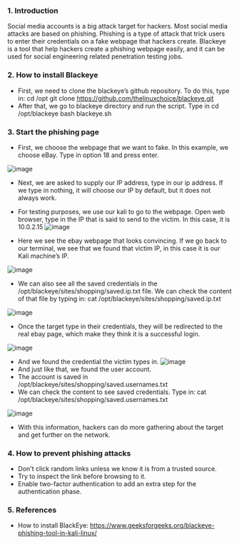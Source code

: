 ### 1.	Introduction
Social media accounts is a big attack target for hackers. Most social media attacks are based on phishing. Phishing is a type of attack that trick users to enter their credentials on a fake webpage that hackers create. Blackeye is a tool that help hackers create a phishing webpage easily, and it can be used for social engineering related penetration testing jobs. 


### 2.	How to install Blackeye
-	First, we need to clone the blackeye’s github repository. To do this, type in:
cd /opt
git clone https://github.com/thelinuxchoice/blackeye.git
-	After that, we go to blackeye directory and run the script. Type in
cd /opt/blackeye
bash blackeye.sh


### 3.	Start the phishing page
-	First, we choose the webpage that we want to fake. In this example, we choose eBay. Type in option 18 and press enter.

![image](https://user-images.githubusercontent.com/112114250/227403903-f7cbde01-8276-48fc-9357-a89c8bb9d1e8.png)

-	Next, we are asked to supply our IP address, type in our ip address. If we type in nothing, it will choose our IP by default, but it does not always work.

-	For testing purposes, we use our kali to go to the webpage. Open web browser, type in the IP that is said to send to the victim. In this case, it is 10.0.2.15
 ![image](https://user-images.githubusercontent.com/112114250/227403943-3fd9a02d-d2d4-466b-8b7c-bfe417e0eb20.png)

-	Here we see the ebay webpage that looks convincing. If we go back to our terminal, we see that we found that victim IP, in this case it is our Kali machine’s IP.

![image](https://user-images.githubusercontent.com/112114250/227404074-6f4955a4-8528-474f-99a1-f0e6df4530e9.png)

-	We can also see all the saved credentials in the /opt/blackeye/sites/shopping/saved.ip.txt file. We can check the content of that file by typing in:
cat /opt/blackeye/sites/shopping/saved.ip.txt

![image](https://user-images.githubusercontent.com/112114250/227404103-3612a8be-a33e-4c86-965e-79cecd5c3bf9.png)
-	Once the target type in their credentials, they will be redirected to the real ebay page, which make they think it is a successful login.
 
![image](https://user-images.githubusercontent.com/112114250/227404126-f42f1138-b442-4321-9cab-df08253010c8.png)

-	And we found the credential the victim types in.
![image](https://user-images.githubusercontent.com/112114250/227404142-aab75eeb-b5ff-4148-90ae-967a0c752282.png)
-	And just like that, we found the user account.
-	The account is saved in /opt/blackeye/sites/shopping/saved.usernames.txt
-	We can check the content to see saved credentials. Type in:
cat /opt/blackeye/sites/shopping/saved.usernames.txt
 
![image](https://user-images.githubusercontent.com/112114250/227404164-cdc8fec3-505e-4ab7-bdac-30334b9eb831.png)

-	With this information, hackers can do more gathering about the target and get further on the network.

### 4. How to prevent phishing attacks
- Don't click random links unless we know it is from a trusted source.
- Try to inspect the link before browsing to it.
- Enable two-factor authentication to add an extra step for the authentication phase.

### 5. References

- How to install BlackEye: https://www.geeksforgeeks.org/blackeye-phishing-tool-in-kali-linux/

